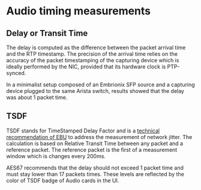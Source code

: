 # Audio timing measurements

## Delay or Transit Time

The delay is computed as the difference between the packet arrival time
and the RTP timestamp. The precision of the arrival time relies on the
accuracy of the packet timestamping of the capturing device which is
ideally performed by the NIC, provided that its hardware clock is
PTP-synced.

In a minimalist setup composed of an Embrionix SFP source and a
capturing device plugged to the same Arista switch, results showed that
the delay was about 1 packet time.

## TSDF

TSDF stands for TimeStamped Delay Factor and is a
[technical recommendation of EBU](https://tech.ebu.ch/docs/tech/tech3337.pdf)
to address the measurement of network jitter. The calculation is based
on Relative Transit Time between any packet and a reference packet. The
reference packet is the first of a measurement window which is changes
every 200ms.

AES67 recommends that the delay should not exceed 1 packet time and must
stay lower than 17 packets times. These levels are reflected by the
color of TSDF badge of Audio cards in the UI.
